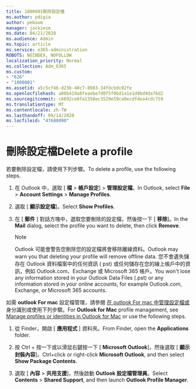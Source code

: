 ```yaml
---
title: 1800001刪除設定檔
ms.author: pdigia
author: pebaum
manager: jackiesm
ms.date: 04/21/2020
ms.audience: Admin
ms.topic: article
ms.service: o365-administration
ROBOTS: NOINDEX, NOFOLLOW
localization_priority: Normal
ms.collection: Adm_O365
ms.custom:
- "626"
- "1800001"
ms.assetid: a5c5cf46-d23b-40c7-8983-34fdcbdc02fe
ms.openlocfilehash: a00b419a8feaebe7d0f5f0bd1a1e1d9bd9da76d2
ms.sourcegitcommit: c6692ce0fa1358ec3529e59ca0ecdfdea4cdc759
ms.translationtype: MT
ms.contentlocale: zh-TW
ms.lasthandoff: 09/14/2020
ms.locfileid: "47680090"
---
```

# <a name="delete-a-profile"></a><span data-ttu-id="f891b-102">刪除設定檔</span><span class="sxs-lookup"><span data-stu-id="f891b-102">Delete a profile</span></span>

<span data-ttu-id="f891b-103">若要刪除設定檔，請使用下列步驟。</span><span class="sxs-lookup"><span data-stu-id="f891b-103">To delete a profile, use the following steps.</span></span>
  
1. <span data-ttu-id="f891b-104">在 Outlook 中，選取 [ **檔** \> **帳戶設定**] \> **管理設定檔**。</span><span class="sxs-lookup"><span data-stu-id="f891b-104">In Outlook, select **File** \> **Account Settings** \> **Manage Profiles**.</span></span>

2. <span data-ttu-id="f891b-105">選取 [ **顯示設定檔**]。</span><span class="sxs-lookup"><span data-stu-id="f891b-105">Select **Show Profiles**.</span></span>

3. <span data-ttu-id="f891b-106">在 [ **郵件** ] 對話方塊中，選取您要刪除的設定檔，然後按一下 [ **移除**]。</span><span class="sxs-lookup"><span data-stu-id="f891b-106">In the **Mail** dialog, select the profile you want to delete, then click **Remove**.</span></span>

    > [!NOTE]
    > <span data-ttu-id="f891b-107">Outlook 可能會警告您刪除您的設定檔將會移除離線資料。</span><span class="sxs-lookup"><span data-stu-id="f891b-107">Outlook may warn you that deleting your profile will remove offline data.</span></span> <span data-ttu-id="f891b-108">您不會遺失儲存在 Outlook 資料檔案中的任何資訊 ( pst) 或任何儲存在您的線上帳戶中的資訊，例如 Outlook.com、Exchange 或 Microsoft 365 帳戶。</span><span class="sxs-lookup"><span data-stu-id="f891b-108">You won't lose any information stored in your Outlook Data Files (.pst) or any information stored in your online accounts, for example Outlook.com, Exchange, or Microsoft 365 accounts.</span></span>
  
<span data-ttu-id="f891b-109">如需 **outlook For mac** 設定檔管理，請參閱 [在 outlook For mac 中管理設定檔或](https://support.office.com/article/fed2a955-74df-4a24-bef6-78a426958c4c.aspx) 身分識別或使用下列步驟。</span><span class="sxs-lookup"><span data-stu-id="f891b-109">For **Outlook for Mac** profile management, see [Manage profiles or identities in Outlook for Mac](https://support.office.com/article/fed2a955-74df-4a24-bef6-78a426958c4c.aspx) or use the following steps.</span></span>
  
1. <span data-ttu-id="f891b-110">從 Finder，開啟 [ **應用程式** ] 資料夾。</span><span class="sxs-lookup"><span data-stu-id="f891b-110">From Finder, open the **Applications** folder.</span></span>

2. <span data-ttu-id="f891b-111">按 Ctrl + 按一下或以滑鼠右鍵按一下 [ **Microsoft Outlook**]，然後選取 [ **顯示封裝內容**]。</span><span class="sxs-lookup"><span data-stu-id="f891b-111">Ctrl+click or right-click **Microsoft Outlook**, and then select **Show Package Contents**.</span></span>

3. <span data-ttu-id="f891b-112">選取 [ **內容** \> **共用支援**]，然後啟動 **Outlook 設定檔管理員**。</span><span class="sxs-lookup"><span data-stu-id="f891b-112">Select **Contents** \> **Shared Support**, and then launch **Outlook Profile Manager**.</span></span>
